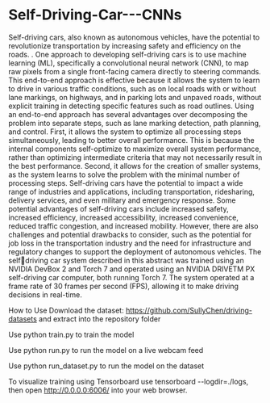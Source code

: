 # Self-Driving-Car---CNNs
Self-driving cars, also known as autonomous vehicles, have the potential to  revolutionize transportation by increasing safety and efficiency on the roads.
. One 
approach to developing self-driving cars is to use machine learning (ML), specifically 
a convolutional neural network (CNN), to map raw pixels from a single front-facing 
camera directly to steering commands. This end-to-end approach is effective 
because it allows the system to learn to drive in various traffic conditions, such as 
on local roads with or without lane markings, on highways, and in parking lots and 
unpaved roads, without explicit training in detecting specific features such as road 
outlines.
Using an end-to-end approach has several advantages over decomposing the 
problem into separate steps, such as lane marking detection, path planning, and 
control. First, it allows the system to optimize all processing steps simultaneously, 
leading to better overall performance. This is because the internal components 
self-optimize to maximize overall system performance, rather than optimizing 
intermediate criteria that may not necessarily result in the best performance. 
Second, it allows for the creation of smaller systems, as the system learns to solve 
the problem with the minimal number of processing steps.
Self-driving cars have the potential to impact a wide range of industries and 
applications, including transportation, ridesharing, delivery services, and even 
military and emergency response. Some potential advantages of self-driving cars 
include increased safety, increased efficiency, increased accessibility, increased 
convenience, reduced traffic congestion, and increased mobility. However, there 
are also challenges and potential drawbacks to consider, such as the potential for 
job loss in the transportation industry and the need for infrastructure and 
regulatory changes to support the deployment of autonomous vehicles. The selfdriving car system described in this abstract was trained using an NVIDIA DevBox 
2
and Torch 7 and operated using an NVIDIA DRIVETM PX self-driving car computer, 
both running Torch 7. The system operated at a frame rate of 30 frames per second 
(FPS), allowing it to make driving decisions in real-time.

How to Use
Download the dataset: https://github.com/SullyChen/driving-datasets  and extract into the repository folder

Use python train.py to train the model

Use python run.py to run the model on a live webcam feed

Use python run_dataset.py to run the model on the dataset

To visualize training using Tensorboard use tensorboard --logdir=./logs, then open http://0.0.0.0:6006/ into your web browser.
